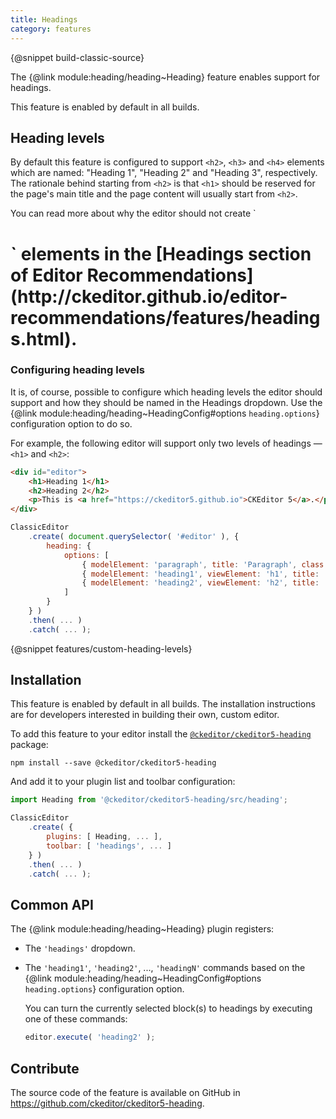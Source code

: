 ```yaml
---
title: Headings
category: features
---
```


{@snippet build-classic-source}

The {@link module:heading/heading~Heading} feature enables support for headings.

<info-box info>
	This feature is enabled by default in all builds.
</info-box>

## Heading levels

By default this feature is configured to support `<h2>`, `<h3>` and `<h4>` elements which are named: "Heading 1", "Heading 2" and "Heading 3", respectively. The rationale behind starting from `<h2>` is that `<h1>` should be reserved for the page's main title and the page content will usually start from `<h2>`.

<info-box hint>
	You can read more about why the editor should not create `<h1>` elements in the [Headings section of Editor Recommendations](http://ckeditor.github.io/editor-recommendations/features/headings.html).
</info-box>

### Configuring heading levels

It is, of course, possible to configure which heading levels the editor should support and how they should be named in the Headings dropdown. Use the {@link module:heading/heading~HeadingConfig#options `heading.options`} configuration option to do so.

For example, the following editor will support only two levels of headings &mdash; `<h1>` and `<h2>`:


```html
<div id="editor">
	<h1>Heading 1</h1>
	<h2>Heading 2</h2>
	<p>This is <a href="https://ckeditor5.github.io">CKEditor 5</a>.</p>
</div>
```

```js
ClassicEditor
	.create( document.querySelector( '#editor' ), {
		heading: {
			options: [
				{ modelElement: 'paragraph', title: 'Paragraph', class: 'ck-heading_paragraph' },
				{ modelElement: 'heading1', viewElement: 'h1', title: 'Heading 1', class: 'ck-heading_heading1' },
				{ modelElement: 'heading2', viewElement: 'h2', title: 'Heading 2', class: 'ck-heading_heading2' }
			]
		}
	} )
	.then( ... )
	.catch( ... );
```

{@snippet features/custom-heading-levels}

## Installation

<info-box info>
	This feature is enabled by default in all builds. The installation instructions are for developers interested in building their own, custom editor.
</info-box>

To add this feature to your editor install the [`@ckeditor/ckeditor5-heading`](https://www.npmjs.com/package/@ckeditor/ckeditor5-heading) package:

```
npm install --save @ckeditor/ckeditor5-heading
```

And add it to your plugin list and toolbar configuration:

```js
import Heading from '@ckeditor/ckeditor5-heading/src/heading';

ClassicEditor
	.create( {
		plugins: [ Heading, ... ],
		toolbar: [ 'headings', ... ]
	} )
	.then( ... )
	.catch( ... );
```

## Common API

The {@link module:heading/heading~Heading} plugin registers:

* The `'headings'` dropdown.
* The `'heading1'`, `'heading2'`, ..., `'headingN'` commands based on the {@link module:heading/heading~HeadingConfig#options `heading.options`} configuration option.

	You can turn the currently selected block(s) to headings by executing one of these commands:

	```js
	editor.execute( 'heading2' );
	```

## Contribute

The source code of the feature is available on GitHub in https://github.com/ckeditor/ckeditor5-heading.
